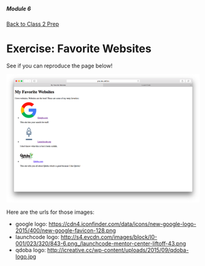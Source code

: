 ##### Module 6
[Back to Class 2 Prep](../../class2-prep)

# Exercise: Favorite Websites

See if you can reproduce the page below!

<img src="favorite-websites.png"/>

Here are the urls for those images:
* google logo: https://cdn4.iconfinder.com/data/icons/new-google-logo-2015/400/new-google-favicon-128.png
* launchcode logo: http://s4.evcdn.com/images/block/I0-001/023/320/843-6.png_/launchcode-mentor-center-liftoff-43.png
* qdoba logo: http://icreative.cc/wp-content/uploads/2015/09/qdoba-logo.jpg
